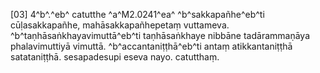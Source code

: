 [03] 4^b^.^eb^ catutthe ^a^M2.0241^ea^ ^b^sakkapañhe^eb^ti  cūḷasakkapañhe, mahāsakkapañhepetaṃ vuttameva. ^b^taṇhāsaṅkhayavimuttā^eb^ti  taṇhāsaṅkhaye nibbāne tadārammaṇāya phalavimuttiyā vimuttā.  ^b^accantaniṭṭhā^eb^ti antaṃ atikkantaniṭṭhā satataniṭṭhā. sesapadesupi  eseva nayo. catutthaṃ.